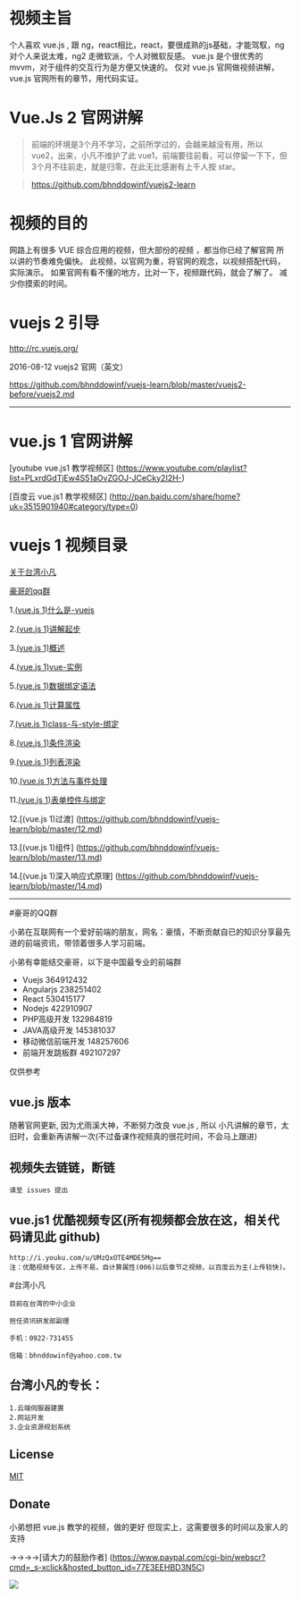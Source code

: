 # 视频主旨


  个人喜欢 vue.js , 跟 ng，react相比，react，要很成熟的js基础，才能驾馭，ng 对个人来说太难，ng2 走微软派，个人对微软反感。
  vue.js 是个很优秀的 mvvm，对于组件的交互行为是方便又快速的。
  仅对 vue.js 官网做视频讲解，vue.js 官网所有的章节，用代码实证。

# Vue.Js 2 官网讲解
 
> 前端的环境是3个月不学习，之前所学过的，会越来越没有用，所以 vue2，出来，小凡不维护了此 vue1，前端要往前看，可以停留一下下，但3个月不往前走，就是归零，在此无比感谢有上千人按 star。

> https://github.com/bhnddowinf/vuejs2-learn
  



# 视频的目的

  网路上有很多 VUE 综合应用的视频，但大部份的视频 ，都当你已经了解官网
  所以讲的节奏难免偏快。
  此视频，以官网为重，将官网的观念，以视频搭配代码，实际演示。
  如果官网有看不懂的地方，比对一下，视频跟代码，就会了解了。
  减少你摸索的时间。

# vuejs 2 引导
 http://rc.vuejs.org/

 2016-08-12 vuejs2 官网（英文）
 
 https://github.com/bhnddowinf/vuejs-learn/blob/master/vuejs2-before/vuejs2.md


--------------------------------------------------------------
# vue.js 1 官网讲解


  [youtube vue.js1 教学视频区] (https://www.youtube.com/playlist?list=PLxrdGdTjEw4S51aOvZGOJ-JCeCky2I2H-)
  
  
  [百度云 vue.js1 教学视频区] (http://pan.baidu.com/share/home?uk=3515901940#category/type=0)


# vuejs 1 视频目录

  [关于台湾小凡](https://github.com/bhnddowinf/vuejs-learn#台湾小凡)

  [豪哥的qq群](https://github.com/bhnddowinf/vuejs-learn#豪哥的qq群)

  1.[(vue.js 1)什么是-vuejs](https://github.com/bhnddowinf/vuejs-learn/blob/master/01.md)

  2.[(vue.js 1)讲解起步](https://github.com/bhnddowinf/vuejs-learn/blob/master/02.md)

  3.[(vue.js 1)概述](https://github.com/bhnddowinf/vuejs-learn/blob/master/03.md)

  4.[(vue.js 1)vue-实例](https://github.com/bhnddowinf/vuejs-learn/blob/master/04.md)

  5.[(vue.js 1)数据绑定语法](https://github.com/bhnddowinf/vuejs-learn/blob/master/05.md)

  6.[(vue.js 1)计算属性](https://github.com/bhnddowinf/vuejs-learn/blob/master/06.md)

  7.[(vue.js 1)class-与-style-绑定](https://github.com/bhnddowinf/vuejs-learn/blob/master/07.md)

  8.[(vue.js 1)条件渲染](https://github.com/bhnddowinf/vuejs-learn/blob/master/08.md)

  9.[(vue.js 1)列表渲染](https://github.com/bhnddowinf/vuejs-learn/blob/master/09.md)

  10.[(vue.js 1)方法与事件处理](https://github.com/bhnddowinf/vuejs-learn/blob/master/10.md)

  11.[(vue.js 1)表单控件与绑定](https://github.com/bhnddowinf/vuejs-learn/blob/master/11.md)

  12.[(vue.js 1)过渡] (https://github.com/bhnddowinf/vuejs-learn/blob/master/12.md)

  13.[(vue.js 1)组件] (https://github.com/bhnddowinf/vuejs-learn/blob/master/13.md)

  14.[(vue.js 1)深入响应式原理] (https://github.com/bhnddowinf/vuejs-learn/blob/master/14.md)
  
  

------------------------------------------------
#豪哥的QQ群

  小弟在互联网有一个爱好前端的朋友，网名：豪情，不断贡献自已的知识分享最先进的前端资讯，带领着很多人学习前端。

  小弟有幸能结交豪哥，以下是中国最专业的前端群

* 	Vuejs 364912432
* 	Angularjs 238251402
* 	React 530415177
* 	Nodejs 422910907
* 	PHP高级开发 132984819
* 	JAVA高级开发 145381037
* 	移动微信前端开发 148257606
* 	前端开发跳板群 492107297


仅供参考

## vue.js 版本

  随著官网更新, 因为尤雨溪大神，不断努力改良 vue.js , 所以 小凡讲解的章节，太旧时，会重新再讲解一次(不过备课作视频真的很花时间，不会马上跟进)

## 视频失去链链，断链

    请至 issues 提出


## vue.js1 优酷视频专区(所有视频都会放在这，相关代码请见此 github)
    http://i.youku.com/u/UMzQxOTE4MDE5Mg==
    注：优酷视频专区，上传不易，自计算属性(006)以后章节之视频，以百度云为主(上传较快)。


#台湾小凡

    目前在台湾的中小企业

    担任资讯研发部副理

    手机：0922-731455

    信箱：bhnddowinf@yahoo.com.tw

## 台湾小凡的专长：

    1.云端伺服器建置
    2.网站开发
    3.企业资源规划系统


## License

  [MIT](http://opensource.org/licenses/MIT)

## Donate

  小弟想把 vue.js 教学的视频，做的更好
  但现实上，这需要很多的时间以及家人的支持

  →→→→[请大力的鼓励作者] (https://www.paypal.com/cgi-bin/webscr?cmd=_s-xclick&hosted_button_id=77E3EEHBD3N5C)

  ![](https://github.com/bhnddowinf/vuejs-learn/blob/master/03/wechat_qrcode.png)

